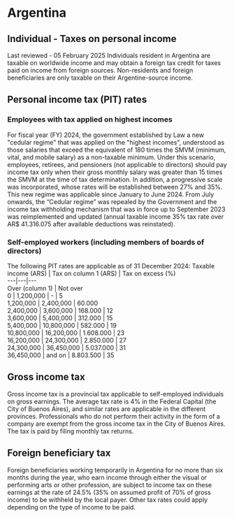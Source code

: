# Argentina
## Individual - Taxes on personal income
Last reviewed - 05 February 2025
Individuals resident in Argentina are taxable on worldwide income and may obtain a foreign tax credit for taxes paid on income from foreign sources.
Non-residents and foreign beneficiaries are only taxable on their Argentine-source income.
## Personal income tax (PIT) rates
### Employees with tax applied on highest incomes
For fiscal year (FY) 2024, the government established by Law a new "cedular regime" that was applied on the "highest incomes", understood as those salaries that exceed the equivalent of 180 times the SMVM (minimum, vital, and mobile salary) as a non-taxable minimum. Under this scenario, employees, retirees, and pensioners (not applicable to directors) should pay income tax only when their gross monthly salary was greater than 15 times the SMVM at the time of tax determination. In addition, a progressive scale was incorporated, whose rates will be established between 27% and 35%. This new regime was applicable since January to June 2024.
From July onwards, the “Cedular regime” was repealed by the Government and the income tax withholding mechanism that was in force up to September 2023 was reimplemented and updated (annual taxable income 35% tax rate over AR$ 41.316.075 after available deductions was reinstated).
### Self-employed workers (including members of boards of directors)
The following PIT rates are applicable as of 31 December 2024:
Taxable income (ARS) |  Tax on column 1 (ARS)  | Tax on excess (%)   
---|---|---  
Over (column 1) | Not over  
0 |  1,200,000 | - |  5  
1,200,000 |  2,400,000 | 60.000  
2,400,000 | 3,600,000 |  168.000 |  12  
3,600,000 | 5,400,000 |  312.000 |  15  
5,400,000 | 10,800,000 |  582.000 |  19  
10,800,000 | 16,200,000 |  1.608.000 |  23  
16,200,000 | 24,300,000  | 2.850.000 |  27  
24,300,000 | 36,450,000 | 5.037.000 |  31  
36,450,000 |  and on  | 8.803.500 |  35  
## Gross income tax
Gross income tax is a provincial tax applicable to self-employed individuals on gross earnings. The average tax rate is 4% in the Federal Capital (the City of Buenos Aires), and similar rates are applicable in the different provinces. Professionals who do not perform their activity in the form of a company are exempt from the gross income tax in the City of Buenos Aires. The tax is paid by filing monthly tax returns.
## Foreign beneficiary tax
Foreign beneficiaries working temporarily in Argentina for no more than six months during the year, who earn income through either the visual or performing arts or other profession, are subject to income tax on these earnings at the rate of 24.5% (35% on assumed profit of 70% of gross income) to be withheld by the local payer. Other tax rates could apply depending on the type of income to be paid.
